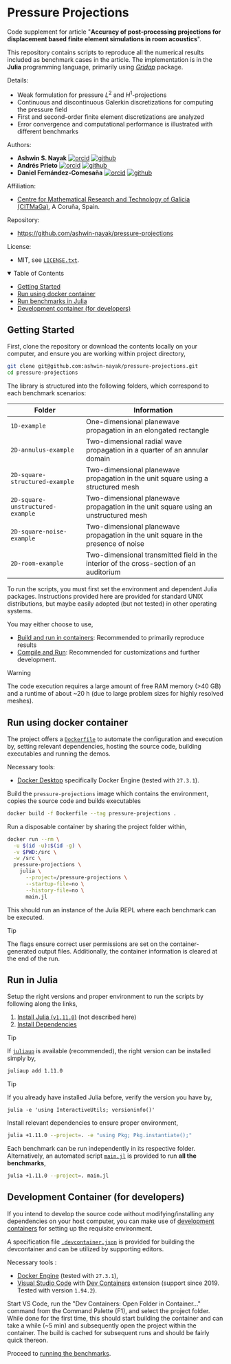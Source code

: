 Pressure Projections
====================

Code supplement for article "**Accuracy of post-processing projections for displacement based finite element simulations in room acoustics**".

This repository contains scripts to reproduce all the numerical results included as benchmark cases in the article.
The implementation is in the **Julia** programming language, primarily using [_Gridap_](https://github.com/gridap/Gridap.jl) package.

Details:
  - Weak formulation for pressure $L^2$ and $H^1$-projections
  - Continuous and discontinuous Galerkin discretizations for computing the pressure field
  - First and second-order finite element discretizations are analyzed
  - Error convergence and computational performance is illustrated with different benchmarks

Authors:
  - **Ashwin S. Nayak**
  [![orcid](https://img.shields.io/badge/%20-orcid-black?logo=orcid&style=plastic)](https://orcid.org/0000-0002-9855-2377)
  [![github](https://img.shields.io/badge/%20-github-black?logo=github&style=plastic)](https://github.com/ashwin-nayak)
  - **Andrés Prieto**
  [![orcid](https://img.shields.io/badge/%20-orcid-black?logo=orcid&style=plastic)](https://orcid.org/0000-0002-4399-6878)
  [![github](https://img.shields.io/badge/%20-github-black?logo=github&style=plastic)](https://github.com/maprieto)
  - **Daniel Fernández-Comesaña**
  [![orcid](https://img.shields.io/badge/%20-orcid-black?logo=orcid&style=plastic)](https://orcid.org/0000-0003-3286-6637)
  [![github](https://img.shields.io/badge/%20-github-black?logo=github&style=plastic)](https://github.com/fernandez-microflown)

Affiliation:
  - [Centre for Mathematical Research and Technology of Galicia (CITMaGa)](https://citmaga.gal/en/home), A Coruña, Spain.

Repository:
  - https://github.com/ashwin-nayak/pressure-projections

License:
  - MIT, see [`LICENSE.txt`](LICENSE.txt).

<!-- Table of Contents -->
<details open>
<summary>Table of Contents</summary>
<ul>
  <li><a href="#getting-started">Getting Started</a></li>
  <li><a href="#run-using-docker-container">Run using docker container</a></li>
  <li><a href="#run-in-julia">Run benchmarks in Julia</a></li>
  <li><a href="#development-container-for-developers">Development container (for developers)</a></li>
</ul>
</details>

## Getting Started

First, clone the repository or download the contents locally on your computer, and ensure you are working within project directory,
```bash
git clone git@github.com:ashwin-nayak/pressure-projections.git
cd pressure-projections
```

The library is structured into the following folders, which correspond to each benchmark scenarios:

| Folder              | Information                                                                     |
|---------------------|---------------------------------------------------------------------------------|
| `1D-example`                      | One-dimensional planewave propagation in an elongated rectangle |
| `2D-annulus-example`              | Two-dimensional radial wave propagation in a quarter of an annular domain |
| `2D-square-structured-example`    | Two-dimensional planewave propagation in the unit square using a structured mesh |
| `2D-square-unstructured-example`  | Two-dimensional planewave propagation in the unit square using an unstructured mesh |
| `2D-square-noise-example`         | Two-dimensional planewave propagation in the unit square in the presence of noise |
| `2D-room-example`                 | Two-dimensional transmitted field in the interior of the cross-section of an auditorium |

To run the scripts, you must first set the environment and dependent Julia packages.
Instructions provided here are provided for standard UNIX distributions, but maybe easily adopted (but not tested) in other operating systems.

You may either choose to use,
  - [Build and run in containers](#run-using-docker-container): Recommended to primarily reproduce results
  - [Compile and Run](#run-in-julia): Recommended for customizations and further development.

> [!WARNING]
> The code execution requires a large amount of free RAM memory (>40 GB) and a runtime of about ~20 h (due to large problem sizes for highly resolved meshes).

## Run using docker container

The project offers a [`Dockerfile`](Dockerfile) to automate the configuration and execution by,
setting relevant dependencies, hosting the source code, building executables and running the demos.

Necessary tools:
  - [Docker Desktop](https://docs.docker.com/desktop/) specifically Docker Engine (tested with `27.3.1`).

Build the `pressure-projections` image which contains the environment, copies the source code and builds executables

```bash
docker build -f Dockerfile --tag pressure-projections .
```

Run a disposable container by sharing the project folder within,
```bash
docker run --rm \
  -u $(id -u):$(id -g) \
  -v $PWD:/src \
  -w /src \
  pressure-projections \
    julia \
      --project=/pressure-projections \
      --startup-file=no \
      --history-file=no \
      main.jl
```

This should run an instance of the Julia REPL where each benchmark can be executed.

> [!TIP]
> The flags ensure correct user permissions are set on the container-generated output files. Additionally, the container information is cleared at the end of the run.

## Run in Julia

Setup the right versions and proper environment to run the scripts by following along the links,

1. [Install Julia (`v1.11.0`)](https://docs.julialang.org/en/v1.11.0/) (not described here)
2. [Install Dependencies](https://pkgdocs.julialang.org/v1/environments/#Using-someone-else's-project)


> [!TIP]
> If [`juliaup`](https://github.com/JuliaLang/juliaup) is available (recommended), the right version can be installed simply by,
>```bash
>juliaup add 1.11.0
>```

> [!TIP]
> If you already have installed Julia before, verify the version you have by,
> ```shell
>julia -e 'using InteractiveUtils; versioninfo()'
>```

Install relevant dependencies to ensure proper environment,
```bash
julia +1.11.0 --project=. -e "using Pkg; Pkg.instantiate();"
```

Each benchmark can be run independently in its respective folder.
Alternatively, an automated script [`main.jl`](main.jl) is provided to run **all the benchmarks**,
```bash
julia +1.11.0 --project=. main.jl
```

## Development Container (for developers)

If you intend to develop the source code without modifying/installing any dependencies on your host computer, you can make use of [development containers](https://containers.dev/) for setting up the requisite environment.

A specification file [`.devcontainer.json`](.devcontainer.json) is provided for building the devcontainer and can be utilized by supporting editors.

Necessary tools :
- [Docker Engine](https://docs.docker.com/engine/install/) (tested with `27.3.1`),
- [Visual Studio Code](https://code.visualstudio.com/) with [Dev Containers](https://marketplace.visualstudio.com/items?itemName=ms-vscode-remote.remote-containers) extension (support since 2019. Tested with version `1.94.2`).

Start VS Code, run the "Dev Containers: Open Folder in Container..." command from the Command Palette (F1), and select the project folder.
While done for the first time, this should start building the container and can take a while (~5 min) and subsequently open the project within the container.
The build is cached for subsequent runs and should be fairly quick thereon.

Proceed to [running the benchmarks](#run-in-julia).
